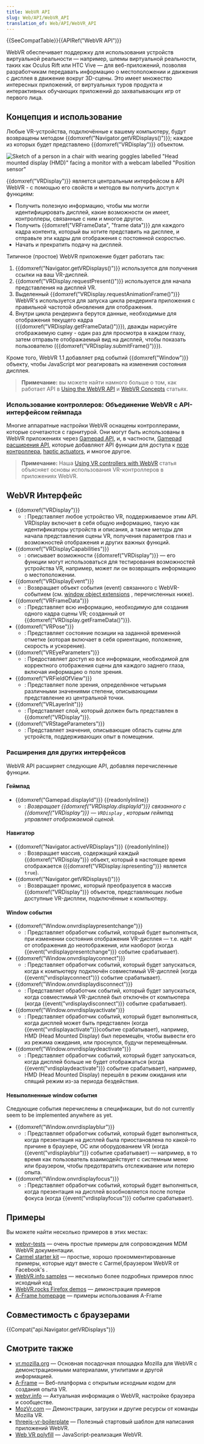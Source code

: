 ```yaml
---
title: WebVR API
slug: Web/API/WebVR_API
translation_of: Web/API/WebVR_API
---
```

{{SeeCompatTable}}{{APIRef("WebVR API")}}

WebVR обеспечивает поддержку для использования устройств виртуальной реальности — например, шлемы виртуальной реальности, таких как Oculus Rift или HTC Vive — для веб-приложений, позволяя разработчикам передавать информацию о местоположении и движения с дисплея в движение вокруг 3D-сцены. Это имеет множество интересных приложений, от виртуальных туров продукта и интерактивных обучающих приложений до захватывающих игр от первого лица.

## Концепция и использование

Любые VR-устройства, подключённые к вашему компьютеру, будут возвращены методом {{domxref("Navigator.getVRDisplays()")}}; каждое из которых будет представлено {{domxref("VRDisplay")}} объектом.

![Sketch of a person in a chair with wearing goggles labelled "Head mounted display (HMD)" facing a monitor with a webcam labelled "Position sensor"](https://mdn.mozillademos.org/files/11035/hw-setup.png)

{{domxref("VRDisplay")}} является центральным интерфейсом в API WebVR - с помощью его свойств и методов вы получить доступ к функциям:

- Получить полезную информацию, чтобы мы могли идентифицировать дисплей, какие возможности он имеет, контроллеры, связанные с ним и многое другое.
- Получить {{domxref("VRFrameData", "frame data")}} для каждого кадра контента, который вы хотите представить на дисплее, и отправьте эти кадры для отображения с постоянной скоростью.
- Начать и прекратить подачу на дисплей.

Типичное (простое) WebVR приложение будет работать так:

1.  {{domxref("Navigator.getVRDisplays()")}} используется для получения ссылки на ваш VR-дисплей.
2.  {{domxref("VRDisplay.requestPresent()")}} используется для начала представления на дисплей VR.
3.  Выделенный {{domxref("VRDisplay.requestAnimationFrame()")}} WebVR's используется для запуска цикла рендеринга приложения с правильной частотой обновления для отображения.
4.  Внутри цикла рендеринга берутся данные, необходимые для отображения текущего кадра ({{domxref("VRDisplay.getFrameData()")}}), дважды нарисуйте отображаемую сцену - один раз для просмотра в каждом глазу, затем отправьте отображаемый вид на дисплей, чтобы показать пользователю ({{domxref("VRDisplay.submitFrame()")}}).

Кроме того, WebVR 1.1 добавляет ряд событий {{domxref("Window")}} объекту, чтобы JavaScript мог реагировать на изменения состояния дисплея.

> **Примечание:** вы можете найти намного больше о том, как работает API в [Using the WebVR API](/ru/docs/Web/API/WebVR_API/Using_the_WebVR_API) и [WebVR Concepts](/ru/docs/Web/API/WebVR_API/Concepts) статьях.

### Использование контроллеров: Объединение WebVR с API-интерфейсом геймпада

Многие аппаратные настройки WebVR оснащены контроллерами, которые сочетаются с гарнитурой. Они могут быть использованы в WebVR приложениях через [Gamepad API](/ru/docs/Web/API/Gamepad_API), и, в частности, [Gamepad расширения API](/ru/docs/Web/API/Gamepad_API#Experimental_Gamepad_extensions), которые добавляют API функции для доступа к [позе контроллера](/ru/docs/Web/API/GamepadPose), [haptic actuators](/ru/docs/Web/API/GamepadHapticActuator), и многое другое.

> **Примечание:** Наша [Using VR controllers with WebVR](/ru/docs/Web/API/WebVR_API/Using_VR_controllers_with_WebVR) статья объясняет основы использования VR-контроллеров в приложениях WebVR.

## WebVR Интерфейс

- {{domxref("VRDisplay")}}
  - : Представляет любое устройство VR, поддерживаемое этим API. VRDisplay включает в себя общую информацию, такую как идентификаторы устройств и описания, а также методы для начала представления сцены VR, получения параметров глаз и возможностей отображения и других важных функций.
- {{domxref("VRDisplayCapabilities")}}
  - : описывает возможности {{domxref("VRDisplay")}} — его функции могут использоваться для тестирования возможностей устройства VR, например, может ли он возвращать информацию о местоположении.
- {{domxref("VRDisplayEvent")}}
  - : Возвращает объект события (event) связанного с WebVR-событием (см. [window object extensions](#window) , перечисленных ниже).
- {{domxref("VRFrameData")}}
  - : Представляет всю информацию, необходимую для создания одного кадра сцены VR; созданный от {{domxref("VRDisplay.getFrameData()")}}.
- {{domxref("VRPose")}}
  - : Представляет состояние позиции на заданной временной отметке (которая включает в себя ориентацию, положение, скорость и ускорение).
- {{domxref("VREyeParameters")}}
  - : Предоставляет доступ ко все информации, необходимой для корректного отображения сцены для каждого заднего глаза, включая информацию о поле зрения.
- {{domxref("VRFieldOfView")}}
  - : Представляет поле зрения, определённое четырьмя различными значениями степени, описывающими представление из центральной точки.
- {{domxref("VRLayerInit")}}
  - : Представляет слой, который должен быть представлен в {{domxref("VRDisplay")}}.
- {{domxref("VRStageParameters")}}
  - : Представляет значения, описывающие область сцены для устройств, поддерживающих опыт в помещении.

### Расширения для других интерфейсов

WebVR API расширяет следующие API, добавляя перечисленные функции.

#### Геймпад

- {{domxref("Gamepad.displayId")}} {{readonlyInline}}
  - : _Возвращает {{domxref("VRDisplay.displayId")}} связанного с {{domxref("VRDisplay")}} — `VRDisplay` , которым геймпад управляет отображаемой сценой._

#### Навигатор

- {{domxref("Navigator.activeVRDisplays")}} {{readonlyInline}}
  - : Возвращает массив, содержащий каждый {{domxref("VRDisplay")}} объект, который в настоящее время отображается ({{domxref("VRDisplay.ispresenting")}} является `true`).
- {{domxref("Navigator.getVRDisplays()")}}
  - : Возвращает промис, который преобразуется в массив {{domxref("VRDisplay")}} объектов, представляющих любые доступные VR-дисплеи, подключённые к компьютеру.

#### Window события

- {{domxref("Window.onvrdisplaypresentchange")}}
  - : Представляет обработчик событий, который будет выполняться, при изменении состояния отображения VR-дисплея — т.е. идёт от отображения до неотображения, или наоборот (когда {{event("vrdisplaypresentchange")}} событие срабатывает).
- {{domxref("Window.onvrdisplayconnect")}}
  - : Представляет обработчик событий, который будет запускаться, когда к компьютеру подключён совместимый VR-дисплей (когда {{event("vrdisplayconnect")}} событие срабатывает).
- {{domxref("Window.onvrdisplaydisconnect")}}
  - : Представляет обработчик событий, который будет запускаться, когда совместимый VR-дисплей был отключён от компьютера (когда {{event("vrdisplaydisconnect")}} событие срабатывает).
- {{domxref("Window.onvrdisplayactivate")}}
  - : Представляет обработчик событий, который будет выполняться, когда дисплей может быть представлен (когда {{event("vrdisplayactivate")}}событие срабатывает), например, HMD (Head Mounted Display) был перемещён, чтобы вывести его из режима ожидания, или проснулся, будучи перемещённым.
- {{domxref("Window.onvrdisplaydeactivate")}}
  - : Представляет обработчик событий, который будет запускаться, когда дисплей больше не будет отображаться (когда {{event("vrdisplaydeactivate")}} событие срабатывает), например, HMD (Head Mounted Display) перешёл в режим ожидания или спящий режим из-за периода бездействия.

#### Невыполненные window события

Следующие события перечислены в спецификации, but do not currently seem to be implemented anywhere as yet.

- {{domxref("Window.onvrdisplayblur")}}
  - : Представляет обработчик событий, который будет выполняться, когда презентация на дисплей была приостановлена по какой-то причине в браузере, ОС или оборудованием VR (когда {{event("vrdisplayblur")}} событие срабатывает) — например, в то время как пользователь взаимодействует с системным меню или браузером, чтобы предотвратить отслеживание или потерю опыта.
- {{domxref("Window.onvrdisplayfocus")}}
  - : Представляет обработчик событий, который будет выполняться, когда презентация на дисплей возобновляется после потери фокуса (когда {{event("vrdisplayfocus")}} событие срабатывает).

## Примеры

Вы можете найти несколько примеров в этих местах:

- [webvr-tests](https://github.com/mdn/webvr-tests) — очень простые примеры для сопровождения MDM WebVR документации.
- [Carmel starter kit](https://github.com/facebook/Carmel-Starter-Kit) — простые, хорошо прокомментированные примеры, которые идут вместе с Carmel,браузером WebVR от Facebook's .
- [WebVR.info samples](https://webvr.info/samples/) — несколько более подробных примеров плюс исходный код
- [WebVR.rocks Firefox demos](https://webvr.rocks/firefox#demos) — демонстрация примеров
- [A-Frame homepage](https://aframe.io/) — примеры использования A-Frame

## Совместимость с браузерами

{{Compat("api.Navigator.getVRDisplays")}}

## Смотрите также

- [vr.mozilla.org](https://vr.mozilla.org) — Основная посадочная площадка Mozilla для WebVR с демонстрационными материалами, утилитами и другой информацией.
- [A-Frame](https://aframe.io/) — Веб-платформа с открытым исходным кодом для создания опыта VR.
- [webvr.info](https://webvr.info) — Актуальная информация о WebVR, настройке браузера и сообществе.
- [MozVr.com](http://mozvr.com/) — Демонстрации, загрузки и другие ресурсы от команды Mozilla VR.
- [threejs-vr-boilerplate](https://github.com/MozVR/vr-web-examples/tree/master/threejs-vr-boilerplate) — Полезный стартовый шаблон для написания приложений WebVR.
- [Web VR polyfill](https://github.com/googlevr/webvr-polyfill/) — JavaScript-реализация WebVR.
